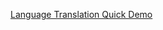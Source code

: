 <a href="https://ibm.ent.box.com/file/377466573550" target="_blank">Language Translation Quick Demo

